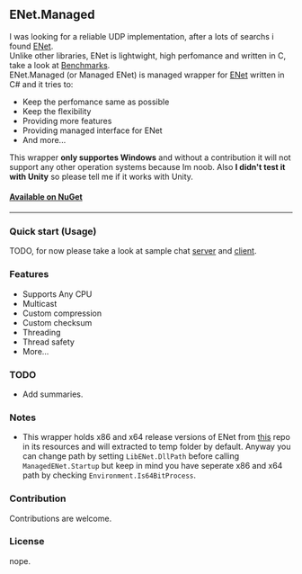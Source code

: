 ## ENet.Managed
I was looking for a reliable UDP implementation, after a lots of searchs i found [ENet][enet-repo].<br>
Unlike other libraries, ENet is lightwight, high perfomance and written in C, take a look at [Benchmarks][benchmark].<br>
ENet.Managed (or Managed ENet) is managed wrapper for [ENet][enet-repo] written in C# and it tries to:
* Keep the perfomance same as possible 
* Keep the flexibility 
* Providing more features
* Providing managed interface for ENet
* And more...

This wrapper <b>only supportes Windows</b> and without a contribution it will not support any other operation systems because Im noob.
Also <b>I didn't test it with Unity</b> so please tell me if it works with Unity.

#### [Available on NuGet][nuget]
---
### Quick start (Usage)
TODO, for now please take a look at sample chat [server](ChatServer) and [client](ChatClient).

### Features
* Supports Any CPU
* Multicast
* Custom compression
* Custom checksum
* Threading
* Thread safety
* More...

### TODO
* Add summaries.

### Notes
* This wrapper holds x86 and x64 release versions of ENet from [this](google.com) repo in its resources and will extracted to temp folder by default. Anyway you can change path by setting <Code>LibENet.DllPath</code> before calling <code>ManagedENet.Startup</code> but keep in mind you have seperate x86 and x64 path by checking <code>Environment.Is64BitProcess</code>.

### Contribution
Contributions are welcome.

### License
nope.

[enet-repo]: http://www.github.com/lsalzman/enet
[benchmark]: http://www.github.com/nxrighthere/BenchmarkNet/wiki/Benchmark-Results
[nuget]: http://www.nuget.org/packages/ENet.Managed

